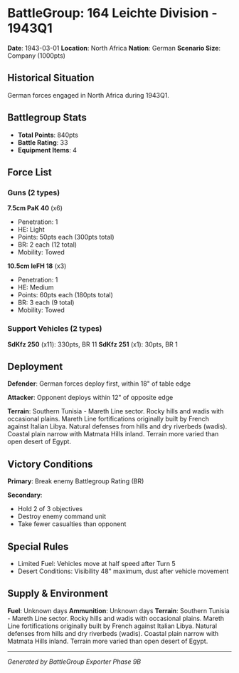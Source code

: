 # BattleGroup: 164 Leichte Division - 1943Q1

**Date**: 1943-03-01
**Location**: North Africa
**Nation**: German
**Scenario Size**: Company (1000pts)

## Historical Situation

German forces engaged in North Africa during 1943Q1.

## Battlegroup Stats

- **Total Points**: 840pts
- **Battle Rating**: 33
- **Equipment Items**: 4

## Force List

### Guns (2 types)

**7.5cm PaK 40** (x6)
- Penetration: 1
- HE: Light
- Points: 50pts each (300pts total)
- BR: 2 each (12 total)
- Mobility: Towed

**10.5cm leFH 18** (x3)
- Penetration: 1
- HE: Medium
- Points: 60pts each (180pts total)
- BR: 3 each (9 total)
- Mobility: Towed

### Support Vehicles (2 types)

**SdKfz 250** (x11): 330pts, BR 11
**SdKfz 251** (x1): 30pts, BR 1

## Deployment

**Defender**: German forces deploy first, within 18" of table edge

**Attacker**: Opponent deploys within 12" of opposite edge

**Terrain**: Southern Tunisia - Mareth Line sector. Rocky hills and wadis with occasional plains. Mareth Line fortifications originally built by French against Italian Libya. Natural defenses from hills and dry riverbeds (wadis). Coastal plain narrow with Matmata Hills inland. Terrain more varied than open desert of Egypt.

## Victory Conditions

**Primary**: Break enemy Battlegroup Rating (BR)

**Secondary**:
- Hold 2 of 3 objectives
- Destroy enemy command unit
- Take fewer casualties than opponent

## Special Rules

- Limited Fuel: Vehicles move at half speed after Turn 5
- Desert Conditions: Visibility 48" maximum, dust after vehicle movement

## Supply & Environment

**Fuel**: Unknown days
**Ammunition**: Unknown days
**Terrain**: Southern Tunisia - Mareth Line sector. Rocky hills and wadis with occasional plains. Mareth Line fortifications originally built by French against Italian Libya. Natural defenses from hills and dry riverbeds (wadis). Coastal plain narrow with Matmata Hills inland. Terrain more varied than open desert of Egypt.

---

*Generated by BattleGroup Exporter Phase 9B*
